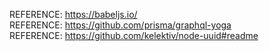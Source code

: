 REFERENCE: https://babeljs.io/<br/>
REFERENCE: https://github.com/prisma/graphql-yoga<br/>
REFERENCE: https://github.com/kelektiv/node-uuid#readme
